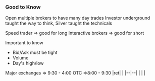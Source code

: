 

### Good to Know
Open multiple brokers to have many day trades
Investor underground taught the way to think, Silver taught the technicals

Speed trader => good for long
Interactive brokers => good for short

Important to know
* Bid/Ask must be tight
* Volume
* Day's high/low

Major exchanges => 9:30 - 4:00
OTC =>8:00 - 9:30
|ret|  |
|--|--|
|  |  |



<!--stackedit_data:
eyJoaXN0b3J5IjpbMTg4MjEyMjM4OCwtMjA4ODc0NjYxMl19
-->